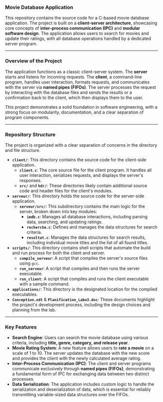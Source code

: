 ### Movie Database Application

This repository contains the source code for a C-based movie database application. The project is built on a **client-server architecture**, showcasing core concepts of **inter-process communication (IPC)** and **modular software design**. The application allows users to search for movies and update their ratings, with all database operations handled by a dedicated server program.

---

### **Overview of the Project**

The application functions as a classic client-server system. The **server** starts and listens for incoming requests. The **client**, a command-line program, handles user interaction, formats requests, and communicates with the server via **named pipes (FIFOs)**. The server processes the request by interacting with the database files and sends the results or a confirmation back to the client, which then displays them to the user.

This project demonstrates a solid foundation in software engineering, with a strong focus on modularity, documentation, and a clear separation of program components.

---

### **Repository Structure**

The project is organized with a clear separation of concerns in the directory and file structure.

* **`client/`**: This directory contains the source code for the client-side application.
    * **`client.c`**: The core source file for the client program. It handles all user interaction, serializes requests, and displays the server's responses.
    * **`src/`** and **`hdr/`**: These directories likely contain additional source code and header files for the client's modules.
* **`serveur/`**: This directory holds the source code for the server-side application.
    * **`serveur/src/`**: This subdirectory contains the main logic for the server, broken down into key modules:
        * **`imdb.c`**: Manages all database interactions, including parsing data, searching, and updating ratings.
        * **`recherche.c`**: Defines and manages the data structures for search criteria.
        * **`resultat.c`**: Manages the data structures for search results, including individual movie titles and the list of all found titles.
* **`scripts/`**: This directory contains shell scripts that automate the build and run process for both the client and server.
    * **`compile_serveur`**: A script that compiles the server's source files using `gcc`.
    * **`run_serveur`**: A script that compiles and then runs the server executable.
    * **`run_client`**: A script that compiles and runs the client executable with a sample command.
* **`applications/`**: This directory is the designated location for the compiled executables.
* **`Conception.odt`** & **`Planification_Labo3.doc`**: These documents highlight the project's development process, including the design choices and planning from the lab.

---

### **Key Features**

* **Search Engine**: Users can search the movie database using various criteria, including **title, genre, category, and release year**.
* **Movie Rating System**: A new feature allows users to **rate a movie** on a scale of 1 to 10. The server updates the database with the new score and provides the client with the newly calculated average rating.
* **Inter-Process Communication (IPC)**: The client and server programs communicate exclusively through **named pipes (FIFOs)**, demonstrating a fundamental form of IPC for exchanging data between two distinct processes.
* **Data Serialization**: The application includes custom logic to handle the serialization and deserialization of data, which is essential for reliably transmitting variable-sized data structures over the FIFOs.
